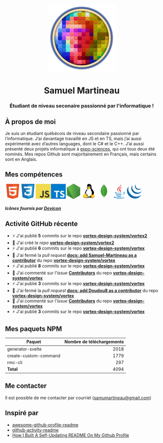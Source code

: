 <div align="middle">
  <img height="225" alt="avatar" src="https://raw.githubusercontent.com/Samuel-Martineau/Samuel-Martineau/master/avatar.png">
  <h1>Samuel Martineau</h1>
  <h3>Étudiant de niveau seconaire passionné par l'informatique !</h3>
</div>

## À propos de moi

Je suis un étudiant québécois de niveau secondaire passionné par l’informatique. J’ai davantage travaillé en JS et en TS, mais j’ai aussi expérimenté avec d’autres languages, dont le C# et le C++. J’ai aussi présenté deux projets informatique à [expo-sciences](https://technoscience.ca/programmes/expo-sciences/), qui ont tous deux été nominés. Mes repos Github sont majoritairement en Français, mais certains sont en Anglais.

## Mes compétences

<img alt="HTML5" src="https://raw.githubusercontent.com/devicons/devicon/master/icons/html5/html5-original.svg" width="50" title="HTML5" /><img alt="CSS3" src="https://raw.githubusercontent.com/devicons/devicon/master/icons/css3/css3-original.svg" width="50" title="CSS3" /><img alt="JavaScript" src="https://raw.githubusercontent.com/devicons/devicon/master/icons/javascript/javascript-original.svg" width="50" title="JavaScript" /><img alt="TypeScript" src="https://raw.githubusercontent.com/devicons/devicon/master/icons/typescript/typescript-original.svg" width="50" title="TypeScript" /><img alt="NodeJS" src="https://raw.githubusercontent.com/devicons/devicon/master/icons/nodejs/nodejs-original.svg" width="50" title="NodeJS" /><img alt="Linux" src="https://raw.githubusercontent.com/devicons/devicon/master/icons/linux/linux-original.svg" width="50" title="Linux" /><img alt="MongoDB" src="https://raw.githubusercontent.com/devicons/devicon/master/icons/mongodb/mongodb-original.svg" width="50" title="MongoDB" /><img alt="Java" src="https://raw.githubusercontent.com/devicons/devicon/master/icons/java/java-original.svg" width="50" title="Java" /><img alt="jQuery" src="https://raw.githubusercontent.com/devicons/devicon/master/icons/jquery/jquery-original.svg" width="50" title="jQuery" />

##### Icônes fournis par [Devicon](https://konpa.github.io/devicon/)

## Activité GitHub récente

- ⚡ J&#x27;ai publié **5** commits sur le repo [**vortex-design-system/vortex2**](https://github.com/vortex-design-system/vortex2)
- 🚀 J&#x27;ai créé le _repo_ [**vortex-design-system/vortex2**](https://github.com/vortex-design-system/vortex2)
- ⚡ J&#x27;ai publié **6** commits sur le repo [**vortex-design-system/vortex**](https://github.com/vortex-design-system/vortex)
- 🚫 J&#x27;ai fermé la _pull request_ [**docs: add Samuel-Martineau as a contributor**](https://github.com/vortex-design-system/vortex/pull/15) du repo [**vortex-design-system/vortex**](https://github.com/vortex-design-system/vortex)
- ⚡ J&#x27;ai publié **8** commits sur le repo [**vortex-design-system/vortex**](https://github.com/vortex-design-system/vortex)
- 💬 J&#x27;ai commenté sur l&#x27;_issue_ [**Contributors**](https://github.com/vortex-design-system/vortex/issues/5) du repo [**vortex-design-system/vortex**](https://github.com/vortex-design-system/vortex)
- ⚡ J&#x27;ai publié **3** commits sur le repo [**vortex-design-system/vortex**](https://github.com/vortex-design-system/vortex)
- 🚫 J&#x27;ai fermé la _pull request_ [**docs: add Doudou8 as a contributor**](https://github.com/vortex-design-system/vortex/pull/8) du repo [**vortex-design-system/vortex**](https://github.com/vortex-design-system/vortex)
- 💬 J&#x27;ai commenté sur l&#x27;_issue_ [**Contributors**](https://github.com/vortex-design-system/vortex/issues/5) du repo [**vortex-design-system/vortex**](https://github.com/vortex-design-system/vortex)
- ⚡ J&#x27;ai publié **3** commits sur le repo [**vortex-design-system/vortex**](https://github.com/vortex-design-system/vortex)

## Mes paquets NPM

| Paquet                | Nombre de téléchargements |
| --------------------- | ------------------------: |
| generator-svelte      |                      2018 |
| create-custom-command |                      1779 |
| rmc-cli               |                       297 |
| **Total**             |                      4094 |

## Me contacter

Il est possible de me contacter par courriel ([samumartineau@gmail.com](mailto:samumartineau@gmail.com))

## Inspiré par

- [awesome-github-profile-readme](https://github.com/abhisheknaiidu/awesome-github-profile-readme)
- [github-activity-readme](https://github.com/jamesgeorge007/github-activity-readme)
- [How I Built A Self-Updating README On My Github Profile](https://www.mokkapps.de/blog/how-i-built-a-self-updating-readme-on-my-git-hub-profile/)
